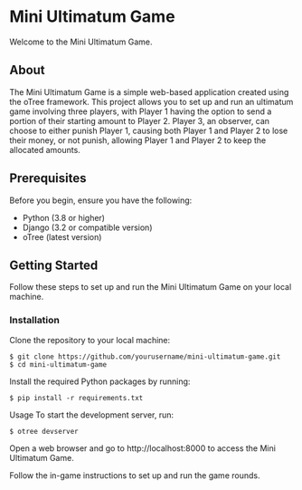 # Mini Ultimatum Game

Welcome to the Mini Ultimatum Game.

## About 
The Mini Ultimatum Game is a simple web-based application created using the oTree framework. This project allows you to set up and run an ultimatum game involving three players, with Player 1 having the option to send a portion of their starting amount to Player 2. Player 3, an observer, can choose to either punish Player 1, causing both Player 1 and Player 2 to lose their money, or not punish, allowing Player 1 and Player 2 to keep the allocated amounts.

## Prerequisites

Before you begin, ensure you have the following:

- Python (3.8 or higher)
- Django (3.2 or compatible version)
- oTree (latest version)

## Getting Started

Follow these steps to set up and run the Mini Ultimatum Game on your local machine.

### Installation

Clone the repository to your local machine:

```shell
$ git clone https://github.com/yourusername/mini-ultimatum-game.git
$ cd mini-ultimatum-game
```

Install the required Python packages by running:

```shell
$ pip install -r requirements.txt
```

Usage
To start the development server, run:

```shell
$ otree devserver
```


Open a web browser and go to http://localhost:8000 to access the Mini Ultimatum Game.

Follow the in-game instructions to set up and run the game rounds.

